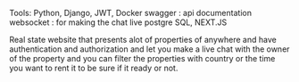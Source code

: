 Tools:
Python, Django, JWT, Docker
swagger : api documentation
websocket : for making the chat live
postgre SQL, NEXT.JS

Real state website that presents alot of properties of anywhere and have authentication and authorization
and let you make a live chat with the owner of the property
and you can filter the properties with country or the time you want to rent it to be sure if it ready or not.
